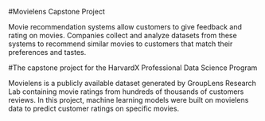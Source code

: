 #Movielens Capstone Project

Movie recommendation systems allow customers to give feedback and rating on movies. Companies collect and analyze datasets from these systems to recommend similar movies to customers that match their preferences and tastes.

#The capstone project for the HarvardX Professional Data Science Program 

Movielens is a publicly available dataset generated by GroupLens Research Lab containing movie ratings from hundreds of thousands of customers reviews. In this project, machine learning models were built on movielens data to predict customer ratings on specific movies. 
